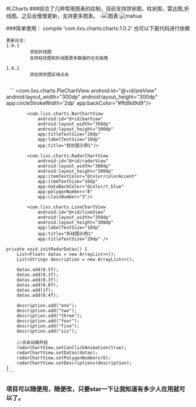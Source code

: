 #LCharts
###综合了几种常用图表的绘制，目前支持饼状图，柱状图，雷达图,折线图。之后会慢慢更新，支持更多图表。
-![图表](https://github.com/teddyisme/LCharts/blob/master/gifs/c.gif "录屏")
![mahua](https://github.com/teddyisme/LCharts-android/blob/master/gifs/line.png)

###简单使用：
    compile 'com.lixs.charts:charts:1.0.2'
    也可以下载代码进行依赖
    
   ``` 
更新日志:
   1.0.1  
            添加折线图
            支持柱状图和折线图更多数据的左右拖拽
            
   1.0.2
            添加饼状图区域点击
            
   ```
         
         
            
   ```
            <com.lixs.charts.PieChartView
                android:id="@+id/pieView"
                android:layout_width="300dp"
                android:layout_height="300dp"
                app:circleStrokeWidth='2dp'
                app:backColor="#ffd9d9d9"/>
                
            <com.lixs.charts.BarChartView
                android:id="@+id/barView"
                android:layout_width="350dp"
                android:layout_height="300dp"
                app:titleTextSize="20dp"
                app:labelTextSize="10dp"
                app:title="柱状图示例1"/>

            <com.lixs.charts.RadarChartView
                android:id="@+id/radarView"
                android:layout_width="300dp"
                android:layout_height="300dp"
                app:itemTextColor="@color/colorAccent"
                app:itemTextSize="16dp"
                app:dataBackColor="@color/t_blue"
                app:polygonNumber="8"
                app:classNumber="3"/>
                
            <com.lixs.charts.LineChartView
                android:id="@+id/lineView"
                android:layout_width="350dp"
                android:layout_height="300dp"
                app:labelTextSize="10dp"
                app:title="折线图示例1"
                app:titleTextSize="20dp" />
                
    private void initRadarDatas() {
        List<Float> datas = new ArrayList<>();
        List<String> description = new ArrayList<>();

        datas.add(0.5f);
        datas.add(0.3f);
        datas.add(0.3f);
        datas.add(0.8f);
        datas.add(1f);
        datas.add(0.4f);

        description.add("one");
        description.add("two");
        description.add("three");
        description.add("four");
        description.add("five");
        description.add("six");

        //点击动画开启
        radarChartView.setCanClickAnimation(true);
        radarChartView.setDatas(datas);
        radarChartView.setPolygonNumbers(6);
        radarChartView.setDescriptions(description);
    }
    ```

### 项目可以随便用，随便改，只要star一下让我知道有多少人在用就可以了。
